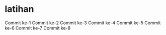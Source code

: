 # latihan
Commit ke-1
Commit ke-2
Commit ke-3
Commit ke-4
Commit ke-5
Commit ke-6
Commit ke-7
Commit ke-8
